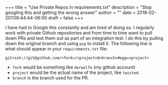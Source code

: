 +++
title = "Use Private Repos in requirements.txt"
description = "Stop googling this and getting the wrong answer"
author = ""
date = 2018-02-20T09:44:44-06:00
draft = false
+++

I have had to Google this constantly and am tired of doing so. I regularly work with private Github repositories and from time to time want to pull down PRs and test them out as part of an integration test. I do this by pulling down the original branch and using `pip` to install it. The following line is what should appear in your `requirements.txt` file:

```
git+ssh://git@github.com/<fork>/<project>@<branch>#egg=<project>
```

- `fork` would be something like `derwolfe` (my github account)
- `project` would be the actual name of the project, like `twisted`.
- `branch` is the branch used for the PR.
